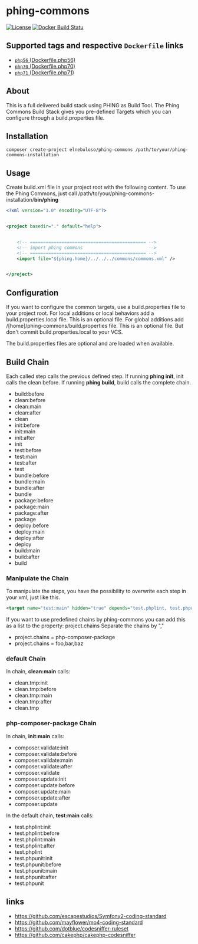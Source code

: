 # phing-commons

[![License](https://poser.pugx.org/elnebuloso/phing-commons/license)](https://packagist.org/packages/elnebuloso/phing-commons)
[![Docker Build Statu](https://img.shields.io/docker/build/elnebuloso/phing-commons.svg)](https://hub.docker.com/r/elnebuloso/phing-commons/builds/)

## Supported tags and respective `Dockerfile` links

- [`php56` (Dockerfile.php56)](https://github.com/elnebuloso/phing-commons/blob/master/Dockerfile.php56)
- [`php70` (Dockerfile.php70)](https://github.com/elnebuloso/phing-commons/blob/master/Dockerfile.php70)
- [`php71` (Dockerfile.php71)](https://github.com/elnebuloso/phing-commons/blob/master/Dockerfile.php71)

## About

This is a full delivered build stack using PHING as Build Tool. The Phing Commons Build Stack gives you pre-defined Targets which you can configure
through a build.properties file.

## Installation

```
composer create-project elnebuloso/phing-commons /path/to/your/phing-commons-installation
```

## Usage

Create build.xml file in your project root with the following content.
To use the Phing Commons, just call /path/to/your/phing-commons-installation/**bin/phing**

``` xml
<?xml version="1.0" encoding="UTF-8"?>


<project basedir="." default="help">


    <!-- ============================================ -->
    <!-- import phing commons                         -->
    <!-- ============================================ -->
    <import file="${phing.home}/../../../commons/commons.xml" />


</project>
```

## Configuration

If you want to configure the common targets, use a build.properties file to your project root.
For local additions or local behaviors add a build.properties.local file. This is an optional file.
For global additions add /[home]/phing-commons/build.properties file. This is an optional file.
But don't commit build.properties.local to your VCS.

The build.properties files are optional and are loaded when available.

## Build Chain

Each called step calls the previous defined step.
If running **phing init**, init calls the clean before.
If running **phing build**, build calls the complete chain.

 * build:before
 * clean:before
 * clean:main
 * clean:after
 * clean
 * init:before
 * init:main
 * init:after
 * init
 * test:before
 * test:main
 * test:after
 * test
 * bundle:before
 * bundle:main
 * bundle:after
 * bundle
 * package:before
 * package:main
 * package:after
 * package
 * deploy:before
 * deploy:main
 * deploy:after
 * deploy
 * build:main
 * build:after
 * build

### Manipulate the Chain

To manipulate the steps, you have the possibility to overwrite each step in your xml, just like this.

``` xml
<target name="test:main" hidden="true" depends="test.phplint, test.phpunit" />
```

If you want to use predefined chains by phing-commons you can add this as a list to the property: project.chains
Separate the chains by ","

 * project.chains = php-composer-package
 * project.chains = foo,bar,baz

### default Chain

In chain, **clean:main** calls:

 * clean.tmp:init
 * clean.tmp:before
 * clean.tmp:main
 * clean.tmp:after
 * clean.tmp

### php-composer-package Chain

In chain, **init:main** calls:

 * composer.validate:init
 * composer.validate:before
 * composer.validate:main
 * composer.validate:after
 * composer.validate
 * composer.update:init
 * composer.update:before
 * composer.update:main
 * composer.update:after
 * composer.update

In the default chain, **test:main** calls:

 * test.phplint:init
 * test.phplint:before
 * test.phplint:main
 * test.phplint:after
 * test.phplint
 * test.phpunit:init
 * test.phpunit:before
 * test.phpunit:main
 * test.phpunit:after
 * test.phpunit

## links

- https://github.com/escapestudios/Symfony2-coding-standard
- https://github.com/mayflower/mo4-coding-standard
- https://github.com/dotblue/codesniffer-ruleset
- https://github.com/cakephp/cakephp-codesniffer